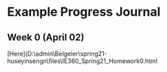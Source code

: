 # Example Progress Journal

## Week 0 (April 02)

[Here](D:\admin\Belgeler\spring21-huseyinsengn\files\IE360_Spring21_Homework0.html